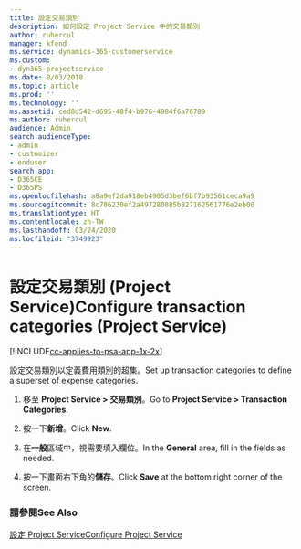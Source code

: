 ```yaml
---
title: 設定交易類別
description: 如何設定 Project Service 中的交易類別
author: ruhercul
manager: kfend
ms.service: dynamics-365-customerservice
ms.custom:
- dyn365-projectservice
ms.date: 8/03/2018
ms.topic: article
ms.prod: ''
ms.technology: ''
ms.assetid: ced8d542-d695-48f4-b976-4984f6a76789
ms.author: ruhercul
audience: Admin
search.audienceType:
- admin
- customizer
- enduser
search.app:
- D365CE
- D365PS
ms.openlocfilehash: a8a9ef2da918eb4905d3bef6bf7b93561ceca9a9
ms.sourcegitcommit: 8c786230ef2a497280885b827162561776e2eb00
ms.translationtype: HT
ms.contentlocale: zh-TW
ms.lasthandoff: 03/24/2020
ms.locfileid: "3749923"
---
```

# <a name="configure-transaction-categories-project-service"></a><span data-ttu-id="a14b0-103">設定交易類別 (Project Service)</span><span class="sxs-lookup"><span data-stu-id="a14b0-103">Configure transaction categories (Project Service)</span></span>

[!INCLUDE[cc-applies-to-psa-app-1x-2x](../includes/cc-applies-to-psa-app-1x-2x.md)]

<span data-ttu-id="a14b0-104">設定交易類別以定義費用類別的超集。</span><span class="sxs-lookup"><span data-stu-id="a14b0-104">Set up transaction categories to define a superset of expense categories.</span></span>  
  
1.  <span data-ttu-id="a14b0-105">移至 **Project Service > 交易類別**。</span><span class="sxs-lookup"><span data-stu-id="a14b0-105">Go to **Project Service > Transaction Categories**.</span></span>  
  
2.  <span data-ttu-id="a14b0-106">按一下**新增**。</span><span class="sxs-lookup"><span data-stu-id="a14b0-106">Click **New**.</span></span>  
  
3.  <span data-ttu-id="a14b0-107">在**一般**區域中，視需要填入欄位。</span><span class="sxs-lookup"><span data-stu-id="a14b0-107">In the **General** area, fill in the fields as needed.</span></span>  
  
4.  <span data-ttu-id="a14b0-108">按一下畫面右下角的**儲存**。</span><span class="sxs-lookup"><span data-stu-id="a14b0-108">Click **Save** at the bottom right corner of the screen.</span></span>  
  
### <a name="see-also"></a><span data-ttu-id="a14b0-109">請參閱</span><span class="sxs-lookup"><span data-stu-id="a14b0-109">See Also</span></span>  
 [<span data-ttu-id="a14b0-110">設定 Project Service</span><span class="sxs-lookup"><span data-stu-id="a14b0-110">Configure Project Service</span></span>](../project-service/configure.md)
